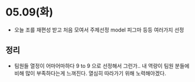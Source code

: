 # 05.09(화)
* 오늘 조를 재편성 받고 처음 모여서 주제선정 model 피그마 등등 여러가지 선정

## 정리
* 팀원들 열정이 어마어마하다 9 to 9 으로 선정해서 그런가.. 내 역량이 팀원 분들에 비해 많이 부족하다는게 느껴진다. 열심히 따라가기 위해 노력해야겠다. 